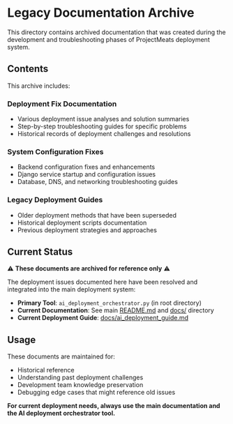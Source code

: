 # Legacy Documentation Archive

This directory contains archived documentation that was created during the development and troubleshooting phases of ProjectMeats deployment system.

## Contents

This archive includes:

### Deployment Fix Documentation
- Various deployment issue analyses and solution summaries
- Step-by-step troubleshooting guides for specific problems
- Historical records of deployment challenges and resolutions

### System Configuration Fixes
- Backend configuration fixes and enhancements  
- Django service startup and configuration issues
- Database, DNS, and networking troubleshooting guides

### Legacy Deployment Guides
- Older deployment methods that have been superseded
- Historical deployment scripts documentation
- Previous deployment strategies and approaches

## Current Status

⚠️ **These documents are archived for reference only** ⚠️

The deployment issues documented here have been resolved and integrated into the main deployment system:

- **Primary Tool**: `ai_deployment_orchestrator.py` (in root directory)
- **Current Documentation**: See main [README.md](../README.md) and [docs/](../docs/) directory
- **Current Deployment Guide**: [docs/ai_deployment_guide.md](../docs/ai_deployment_guide.md)

## Usage

These documents are maintained for:
- Historical reference
- Understanding past deployment challenges
- Development team knowledge preservation
- Debugging edge cases that might reference old issues

**For current deployment needs, always use the main documentation and the AI deployment orchestrator tool.**